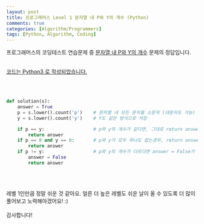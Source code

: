 ```yaml
---
layout: post
title: 프로그래머스 Level 1 문자열 내 P와 Y의 개수 (Python)
comments: true
categories: [Algorithm/Programmers]
tags: [Python, Algorithm, Coding]
---
```



프로그래머스의 코딩테스트 연습문제 중 [문자열 내 P와 Y의 개수](https://programmers.co.kr/learn/courses/30/lessons/12916) 문제의 정답입니다.
<br>
<br>

<u>코드는 Python3 로 작성되었습니다.</u>

<br>
<br>

```python
def solution(s):
    answer = True              
    p = s.lower().count('p')    # 문자열 내 모든 문자를 소문자 (대문자도 가능) 로 변환한 후, count function으로 'p'의 개수 계산 후 값 저장  
    y = s.lower().count('y')    # Y도 같은 방식으로 저장

    if p == y:                  # p와 y의 개수가 같다면, 그대로 return answer
        return answer
    if p == 0 and y == 0:       # p와 y가 모두 하나도 없는경우, return answer
        return answer
    if p != y:                  # p와 y의 개수가 다르다면 answer = False가 되고 return answer.
        answer = False
        return answer
```

<br><br>

레벨 1인만큼 정말 쉬운 것 같아요. 얼른 더 높은 레벨도 쉬운 날이 올 수 있도록 더 많이 풀어보고 노력해야겠어요! :)
<br><br>
감사합니다!
